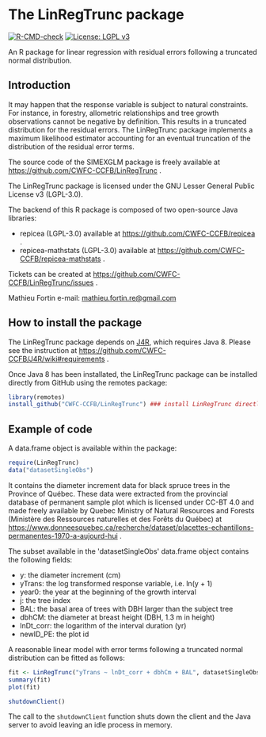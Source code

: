 The LinRegTrunc package
=======================

<!-- badges: start -->
[![R-CMD-check](https://github.com/CWFC-CCFB/LinRegTrunc/actions/workflows/R-CMD-check.yaml/badge.svg)](https://github.com/CWFC-CCFB/LinRegTrunc/actions/workflows/R-CMD-check.yaml)
[![License: LGPL v3](https://img.shields.io/badge/License-LGPL_v3-blue.svg)](https://www.gnu.org/licenses/lgpl-3.0)
<!-- badges: end -->

An R package for linear regression with residual errors following a truncated normal distribution.

## Introduction

It may happen that the response variable is subject to natural constraints. For instance, in forestry, allometric relationships and tree growth observations cannot be negative by definition. 
This results in a truncated distribution for the residual errors. The LinRegTrunc package implements a maximum likelihood estimator accounting for an eventual truncation of the distribution of
the residual error terms. 

The source code of the SIMEXGLM package is freely available at https://github.com/CWFC-CCFB/LinRegTrunc .

The LinRegTrunc package is licensed under the GNU Lesser General Public License v3 (LGPL-3.0).

The backend of this R package is composed of two open-source Java libraries:
* repicea (LGPL-3.0) available at https://github.com/CWFC-CCFB/repicea .
* repicea-mathstats (LGPL-3.0) available at https://github.com/CWFC-CCFB/repicea-mathstats .

Tickets can be created at https://github.com/CWFC-CCFB/LinRegTrunc/issues .

Mathieu Fortin
e-mail: mathieu.fortin.re@gmail.com

## How to install the package

The LinRegTrunc package depends on [J4R](https://github.com/CWFC-CCFB/J4R/wiki), which requires Java 8. Please see the instruction at https://github.com/CWFC-CCFB/J4R/wiki#requirements . 

Once Java 8 has been installated, the LinRegTrunc package can be installed directly from GitHub using the remotes package:

~~~R
library(remotes)
install_github("CWFC-CCFB/LinRegTrunc") ### install LinRegTrunc directly from GitHub
~~~

## Example of code

A data.frame object is available within the package: 

~~~R
require(LinRegTrunc)
data("datasetSingleObs")
~~~

It contains the diameter increment data for black spruce trees in the Province of Québec. These data 
were extracted from the provincial database of permanent sample plot which is licensed under CC-BT 4.0 and
made freely available by Quebec Ministry of Natural Resources and Forests (Ministère des Ressources naturelles et des
Forêts du Québec) at https://www.donneesquebec.ca/recherche/dataset/placettes-echantillons-permanentes-1970-a-aujourd-hui .

The subset available in the 'datasetSingleObs' data.frame object contains the following fields:

* y: the diameter increment (cm)
* yTrans: the log transformed response variable, i.e. ln(y + 1)
* year0: the year at the beginning of the growth interval
* j: the tree index
* BAL: the basal area of trees with DBH larger than the subject tree
* dbhCM: the diameter at breast height (DBH, 1.3 m in height)
* lnDt_corr: the logarithm of the interval duration (yr)
* newID_PE: the plot id

A reasonable linear model with error terms following a truncated normal distribution can be fitted as follows: 

~~~R 
fit <- LinRegTrunc("yTrans ~ lnDt_corr + dbhCm + BAL", datasetSingleObs, 0) # truncation below 0
summary(fit)
plot(fit)

shutdownClient()
~~~

The call to the <code>shutdownClient</code> function shuts down the client and the Java server to avoid leaving an idle process in memory. 

